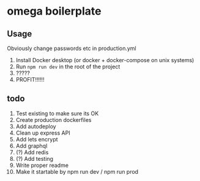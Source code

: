 # omega boilerplate

## Usage

Obviously change passwords etc in production.yml

1. Install Docker desktop (or docker + docker-compose on unix systems)
2. Run `npm run dev` in the root of the project
3. ?????
4. PROFIT!!!!!!

## todo

1. Test existing to make sure its OK
2. Create production dockerfiles
3. Add autodeploy
4. Clean up express API
5. Add lets encrypt
6. Add graphql
7. (?) Add redis
8. (?) Add testing
9. Write proper readme
10. Make it startable by npm run dev / npm run prod
